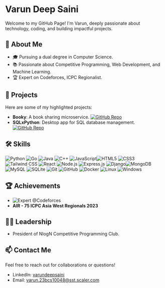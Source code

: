 # Varun Deep Saini

Welcome to my GitHub Page! I'm Varun, deeply passionate about technology, coding, and building impactful projects.

## 🌱 About Me

- 🎓 Pursuing a dual degree in Computer Science.
- 📚 Passionate about Competitive Programming, Web Development, and Machine Learning.
- 🏆 Expert on Codeforces, ICPC Regionalist.

## 🔭 Projects

Here are some of my highlighted projects:

- **Booky**: A book sharing microservice. [![GitHub Repo](https://img.shields.io/badge/GitHub-Booky-blue?style=flat&logo=github)](https://github.com/varundeepsaini/booky)
- **SQLxPython**: Desktop app for SQL database management. [![GitHub Repo](https://img.shields.io/badge/GitHub-SQLxPython-blue?style=flat&logo=github)](https://github.com/varundeepsaini/sqlxpython)

## 🛠 Skills

![Python](https://img.shields.io/badge/-Python-3776AB?style=flat&logo=python&logoColor=white) ![Go](https://img.shields.io/badge/-Go-00ADD8?style=flat&logo=go&logoColor=white) ![Java](https://img.shields.io/badge/-Java-007396?style=flat&logo=java&logoColor=white) ![C++](https://img.shields.io/badge/-C++-00599C?style=flat&logo=cplusplus&logoColor=white) ![JavaScript](https://img.shields.io/badge/-JavaScript-F7DF1E?style=flat&logo=javascript&logoColor=black)![HTML5](https://img.shields.io/badge/-HTML5-E34F26?style=flat&logo=html5&logoColor=white) ![CSS3](https://img.shields.io/badge/-CSS3-1572B6?style=flat&logo=css3&logoColor=white) ![Tailwind CSS](https://img.shields.io/badge/-Tailwind_CSS-38B2AC?style=flat&logo=tailwind-css&logoColor=white) ![React](https://img.shields.io/badge/-React-61DAFB?style=flat&logo=react&logoColor=black) ![Node.js](https://img.shields.io/badge/-Node.js-339933?style=flat&logo=nodedotjs&logoColor=white) ![Express.js](https://img.shields.io/badge/-Express-000000?style=flat&logo=express&logoColor=white) ![Django](https://img.shields.io/badge/-Django-092E20?style=flat&logo=django&logoColor=white)![MongoDB](https://img.shields.io/badge/-MongoDB-47A248?style=flat&logo=mongodb&logoColor=white) ![MySQL](https://img.shields.io/badge/-MySQL-4479A1?style=flat&logo=mysql&logoColor=white) ![SQLite](https://img.shields.io/badge/-SQLite-003B57?style=flat&logo=sqlite&logoColor=white) ![Git](https://img.shields.io/badge/-Git-F05032?style=flat&logo=git&logoColor=white) ![GitHub](https://img.shields.io/badge/-GitHub-181717?style=flat&logo=github&logoColor=white) ![Docker](https://img.shields.io/badge/-Docker-2496ED?style=flat&logo=docker&logoColor=white) ![Linux](https://img.shields.io/badge/-Linux-FCC624?style=flat&logo=linux&logoColor=black) ![Windows](https://img.shields.io/badge/-Windows-0078D6?style=flat&logo=windows&logoColor=white)


## 🏆 Achievements

- ![Expert @Codeforces](https://cp-logo.vercel.app/codeforces/sojabhai?logo=true) 
- **AIR - 75 ICPC Asia West Regionals 2023**
## 👨‍💻 Leadership

- President of NlogN Competitive Programming Club.

## 📫 Contact Me

Feel free to reach out for collaborations or questions!

- LinkedIn: [varundeepsaini](https://www.linkedin.com/in/varundeepsaini)
- Email: varun.23bcs10048@sst.scaler.com
